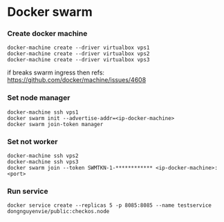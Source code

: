 # Docker swarm

### Create docker machine

```
docker-machine create --driver virtualbox vps1
docker-machine create --driver virtualbox vps2
docker-machine create --driver virtualbox vps3
```
if breaks swarm ingress then refs: https://github.com/docker/machine/issues/4608

### Set node manager

```
docker-machine ssh vps1
docker swarm init --advertise-addr=<ip-docker-machine>
docker swarm join-token manager
```

### Set not worker

```
docker-machine ssh vps2
docker-machine ssh vps3
docker swarm join --token SWMTKN-1-************ <ip-docker-machine>:<port>
```

### Run service 

```
docker service create --replicas 5 -p 8085:8085 --name testservice dongnguyenvie/public:checkos.node
```
